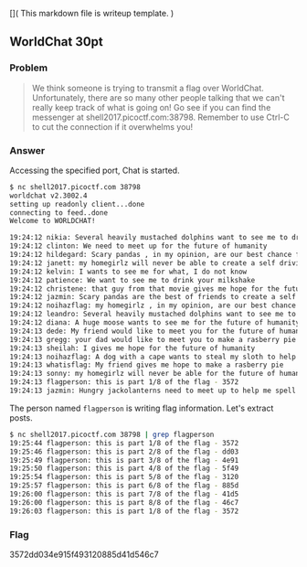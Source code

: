 [](
  This markdown file is writeup template.
)
## WorldChat 30pt

### Problem
> We think someone is trying to transmit a flag over WorldChat. Unfortunately, there are so many other people talking that we can't really keep track of what is going on! Go see if you can find the messenger at shell2017.picoctf.com:38798. Remember to use Ctrl-C to cut the connection if it overwhelms you!

### Answer
Accessing the specified port, Chat is started.

```bash
$ nc shell2017.picoctf.com 38798
worldchat v2.3002.4
setting up readonly client...done
connecting to feed..done
Welcome to WORLDCHAT!

19:24:12 nikia: Several heavily mustached dolphins want to see me to drink your milkshake
19:24:12 clinton: We need to meet up for the future of humanity
19:24:12 hildegard: Scary pandas , in my opinion, are our best chance for the future of humanity
19:24:12 janett: my homegirlz will never be able to create a self driving car
19:24:12 kelvin: I wants to see me for what, I do not know
19:24:12 patience: We want to see me to drink your milkshake
19:24:12 christene: that guy from that movie gives me hope for the future of humanity
19:24:12 jazmin: Scary pandas are the best of friends to create a self driving car
19:24:12 noihazflag: my homegirlz , in my opinion, are our best chance for the future of humanity
19:24:12 leandro: Several heavily mustached dolphins want to see me to generate fusion power
19:24:12 diana: A huge moose wants to see me for the future of humanity
19:24:13 dede: My friend would like to meet you for the future of humanity
19:24:13 gregg: your dad would like to meet you to make a rasberry pie
19:24:13 sheilah: I gives me hope for the future of humanity
19:24:13 noihazflag: A dog with a cape wants to steal my sloth to help me spell 'raspberry' correctly
19:24:13 whatisflag: My friend gives me hope to make a rasberry pie
19:24:13 sonny: my homegirlz will never be able for the future of humanity
19:24:13 flagperson: this is part 1/8 of the flag - 3572
19:24:13 jazmin: Hungry jackolanterns need to meet up to help me spell 'raspberry' correctly
```
The person named `flagperson` is writing flag information. Let's extract posts.

```bash
$ nc shell2017.picoctf.com 38798 | grep flagperson
19:25:44 flagperson: this is part 1/8 of the flag - 3572
19:25:46 flagperson: this is part 2/8 of the flag - dd03
19:25:49 flagperson: this is part 3/8 of the flag - 4e91
19:25:50 flagperson: this is part 4/8 of the flag - 5f49
19:25:54 flagperson: this is part 5/8 of the flag - 3120
19:25:57 flagperson: this is part 6/8 of the flag - 885d
19:26:00 flagperson: this is part 7/8 of the flag - 41d5
19:26:00 flagperson: this is part 8/8 of the flag - 46c7
19:26:03 flagperson: this is part 1/8 of the flag - 3572
```

### Flag
3572dd034e915f493120885d41d546c7
